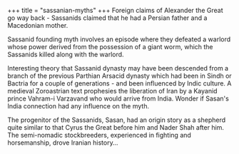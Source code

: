 +++
title = "sassanian-myths"
+++
Foreign claims of Alexander the Great go way back - Sassanids claimed that he had a Persian father and a Macedonian mother. 

Sassanid founding myth involves an episode where they defeated a warlord whose power derived from the possession of a giant worm, which the Sassanids killed along with the warlord. 

Interesting theory that Sassanid dynasty may have been descended from a branch of the previous Parthian Arsacid dynasty which had been in Sindh or Bactria for a couple of generations - and been influenced by Indic culture. A medieval Zoroastrian text prophesies the liberation of Iran by a Kayanid prince Vahram-i Varzavand who would arrive from India. Wonder if Sasan's India connection had any influence on the myth.

The progenitor of the Sassanids, Sasan, had an origin story as a shepherd quite similar to that Cyrus the Great before him and Nader Shah after him. The semi-nomadic stockbreeders, experienced in fighting and horsemanship, drove Iranian history…  